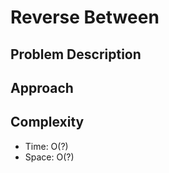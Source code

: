 # Reverse Between

## Problem Description
<!-- Copy the problem description here -->

## Approach
<!-- Describe your approach -->

## Complexity
- Time: O(?)
- Space: O(?)
